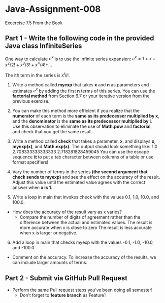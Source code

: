 # Java-Assignment-008
Excercise 7.5 From the Book

## Part 1 - Write the following code in the provided Java class **InfiniteSeries**

One way to calculate $e^x$ is to use the infinite series expansion: $e^x =1+x+x^2/2!+x^3/3!+x^4/4!+$...

The ith term in the series is $x^i/i!$.

1. Write a method called **myexp** that takes **x** and **n** as parameters and estimates $e^x$ by adding the first **n** terms of this series. You can use the **factorial method** from Section 6.7 or your iterative version from the previous exercise.

2. You can make this method more efficient if you realize that the **numerator** of each term is the **same as its predecessor multiplied by x**, and the **denominator** is the **same as its predecessor multiplied by i**. Use this observation to eliminate the use of **Math.pow** and **factorial**, and check that you get the same result.

3. Write a method called **check** that takes a parameter, **x**, and displays **x, myexp(x)**, and **Math.exp(x)**. The output should look something like:
       1.0     2.708333333333333     2.718281828459045
You can use the escape sequence **\t** to put a tab character between columns of a table or use format specifiers!

4. Vary the number of terms in the series **(the second argument that check sends to myexp)** and see the effect on the accuracy of the result. Adjust this value until the estimated value agrees with the correct answer when **x is 1**.
 
5. Write a loop in main that invokes check with the values 0.1, 1.0, 10.0, and 100.0.
* How does the accuracy of the result vary as x varies?
    * Compare the number of digits of agreement rather than the difference between the actual and estimated values.
  The result is more accurate when x is close to zero
  The result is less accurate when x is larger or negative. 

6. Add a loop in main that checks myexp with the values -0.1, -1.0, -10.0, and -100.0.
* Comment on the accuracy.
To increase the accuracy of the results, we can include larger amounts of terms.

## Part 2 - Submit via GitHub Pull Request
* Perform the same Pull request steps you've been doing all semester!
    * Don't forget to **feature branch** as Feature1 
